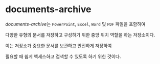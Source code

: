 # documents-archive

*documents-archive*는 `PowerPoint`, `Excel`, `Word` 및 `PDF` 파일을 포함하여 

다양한 유형의 문서를 저장하고 구성하기 위한 중앙 위치 역할을 하는 저장소이다.

이는 저장소가 중요한 문서를 보관하고 안전하게 저장하여 

필요할 때 쉽게 액세스하고 검색할 수 있도록 하기 위한 것이다.
